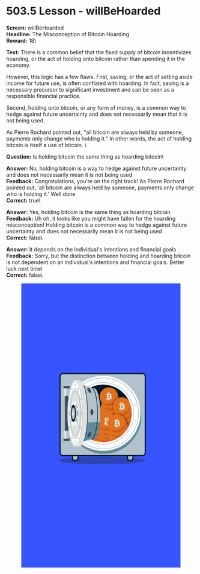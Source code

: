 # 503.5 Lesson - willBeHoarded

**Screen:** willBeHoarded\
**Headline:** The Misconception of Bitcoin Hoarding\
**Reward:** 18\

**Text:** There is a common belief that the fixed supply of bitcoin incentivizes hoarding, or the act of holding onto bitcoin rather than spending it in the economy.

However, this logic has a few flaws. First, saving, or the act of setting aside income for future use, is often conflated with hoarding. In fact, saving is a necessary precursor to significant investment and can be seen as a responsible financial practice.

Second, holding onto bitcoin, or any form of money, is a common way to hedge against future uncertainty and does not necessarily mean that it is not being used.

As Pierre Rochard pointed out, &quot;all bitcoin are always held by someone, payments only change who is holding it.&quot; In other words, the act of holding bitcoin is itself a use of bitcoin.
\

**Question:** Is holding bitcoin the same thing as hoarding bitcoin\

**Answer:** No, holding bitcoin is a way to hedge against future uncertainty and does not necessarily mean it is not being used\
**Feedback:** Congratulations, you&#x27;re on the right track! As Pierre Rochard pointed out, &#x27;all bitcoin are always held by someone, payments only change who is holding it.&#x27; Well done\
**Correct:** true\

**Answer:** Yes, holding bitcoin is the same thing as hoarding bitcoin\
**Feedback:** Uh oh, it looks like you might have fallen for the hoarding misconception! Holding bitcoin is a common way to hedge against future uncertainty and does not necessarily mean it is not being used\
**Correct:** false\

**Answer:** It depends on the individual&#x27;s intentions and financial goals\
**Feedback:** Sorry, but the distinction between holding and hoarding bitcoin is not dependent on an individual&#x27;s intentions and financial goals. Better luck next time!\
**Correct:** false\


<figure><img src="../.gitbook/assets/503-05.png" alt=""><figcaption></figcaption></figure>

